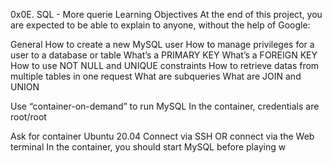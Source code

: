 0x0E. SQL - More querie
Learning Objectives
At the end of this project, you are expected to be able to explain to anyone, without the help of Google:

General
How to create a new MySQL user
How to manage privileges for a user to a database or table
What’s a PRIMARY KEY
What’s a FOREIGN KEY
How to use NOT NULL and UNIQUE constraints
How to retrieve datas from multiple tables in one request
What are subqueries
What are JOIN and UNION

Use “container-on-demand” to run MySQL
In the container, credentials are root/root

Ask for container Ubuntu 20.04
Connect via SSH
OR connect via the Web terminal
In the container, you should start MySQL before playing w
